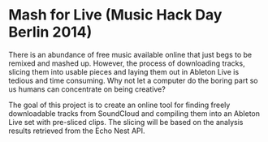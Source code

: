 Mash for Live (Music Hack Day Berlin 2014)
============================================

There is an abundance of free music available online that just begs to be remixed and mashed up. However, the process of downloading tracks, slicing them into usable pieces and laying them out in Ableton Live is tedious and time consuming. Why not let a computer do the boring part so us humans can concentrate on being creative?

The goal of this project is to create an online tool for finding freely downloadable tracks from SoundCloud and compiling them into an Ableton Live set with pre-sliced clips. The slicing will be based on the analysis results retrieved from the Echo Nest API.
